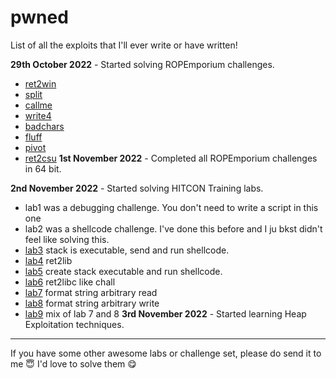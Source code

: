 # pwned

List of all the exploits that I'll ever write or have written!

**29th October 2022** - Started solving ROPEmporium challenges.  
- [ret2win](https://github.com/brightprogrammer/pwned/blob/master/ropemporium/ret2win/exploit.py)
- [split](https://github.com/brightprogrammer/pwned/blob/master/ropemporium/split/exploit.py)
- [callme](https://github.com/brightprogrammer/pwned/blob/master/ropemporium/callme/exploit.py)
- [write4](https://github.com/brightprogrammer/pwned/blob/master/ropemporium/write4/exploit.py)
- [badchars](https://github.com/brightprogrammer/pwned/blob/master/ropemporium/badchars/exploit.py)
- [fluff](https://github.com/brightprogrammer/pwned/blob/master/ropemporium/fluff/exploit.py)
- [pivot](https://github.com/brightprogrammer/pwned/blob/master/ropemporium/pivot/exploit.py)
- [ret2csu](https://github.com/brightprogrammer/pwned/blob/master/ropemporium/ret2csu/exploit.py)
**1st November 2022** - Completed all ROPEmporium challenges in 64 bit.  

**2nd November 2022** - Started solving HITCON Training labs.
- lab1 was a debugging challenge. You don't need to write a script in this one
- lab2 was a shellcode challenge. I've done this before and I ju bkst didn't feel like solving this.
- [lab3](https://github.com/brightprogrammer/pwned/blob/master/hitcon_labs/hitcon_lab3/exploit.py) stack is executable, send and run shellcode.
- [lab4](https://github.com/brightprogrammer/pwned/blob/master/hitcon_labs/hitcon_lab4/exploit.py) ret2lib
- [lab5](https://github.com/brightprogrammer/pwned/blob/master/hitcon_labs/hitcon_lab5/exploit.py) create stack executable and run shellcode.
- [lab6](https://github.com/brightprogrammer/pwned/blob/master/hitcon_labs/hitcon_lab6/exploit.py) ret2libc like chall
- [lab7](https://github.com/brightprogrammer/pwned/blob/master/hitcon_labs/hitcon_lab7/exploit.py) format string arbitrary read
- [lab8](https://github.com/brightprogrammer/pwned/blob/master/hitcon_labs/hitcon_lab8/exploit.py) format string arbitrary write
- [lab9](https://github.com/brightprogrammer/pwned/blob/master/hitcon_labs/hitcon_lab9/exploit.py) mix of lab 7 and 8
**3rd November 2022** - Started learning Heap Exploitation techniques.

---

If you have some other awesome labs or challenge set, please do send it to me 😇 I'd love to solve them 😋 
